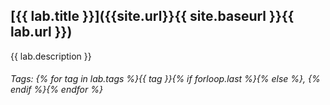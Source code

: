 ## [{{ lab.title }}]({{site.url}}{{ site.baseurl }}{{ lab.url }})
{{ lab.description }}
###### Tags: {% for tag in lab.tags %}{{ tag }}{% if forloop.last %}{% else %}, {% endif %}{% endfor %}